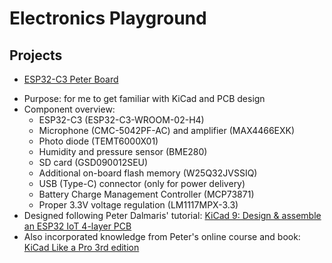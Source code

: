 # Electronics Playground


## Projects

* [ESP32-C3 Peter Board](./esp32c3-peter-board)
 - Purpose: for me to get familiar with KiCad and PCB design
 - Component overview:
    - ESP32-C3 (ESP32-C3-WROOM-02-H4)
    - Microphone (CMC-5042PF-AC) and amplifier (MAX4466EXK)
    - Photo diode (TEMT6000X01)
    - Humidity and pressure sensor (BME280)
    - SD card (GSD090012SEU)
    - Additional on-board flash memory (W25Q32JVSSIQ)
    - USB (Type-C) connector (only for power delivery)
    - Battery Charge Management Controller (MCP73871)
    - Proper 3.3V voltage regulation (LM1117MPX-3.3)
 - Designed following Peter Dalmaris' tutorial: [KiCad 9: Design & assemble an ESP32 IoT 4-layer PCB](https://www.youtube.com/watch?v=LO9AO0XTX3M)
 - Also incorporated knowledge from Peter's online course and book: [KiCad Like a Pro 3rd edition](https://techexplorations.com/so/kicad-like-a-pro-3rd-edition/)

